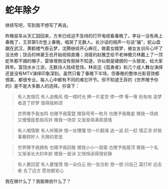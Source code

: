 # 蛇年除夕

<!--2025-01-29-->

继续写吧，写到我不想写了再说。

昨晚驱车从天汇园回来，方禾已经迫不及待的打开电视看春晚了。李谷一没有再上春晚了，王菲第5次登上春晚，唱哭了无数人。长沙话的相声一句话“骗”，蛇山盘踞在武汉，黄鹤楼气吞云梦，沈腾继续开心麻花，做着女婿梦，被女友训斥心坏了没法修；饶舌的林黛玉也开始视频直播；消瘦的赵雅芝给不老神撒贝林戴上了一顶蛇年都不摘的帽子，雷锋塔倒没有倒掉不知道，许仙倒是硬朗的一头银发，给大家拜年。富饶水乡江浙，无数诗人陆续登场，林奕迅《孤勇者》和几个成人舞台演绎还是没有MTV演绎印象深刻。虽然只看了春晚下半场，但春晚的整体光影音效都很美，都很专业。每人心中都有不同的难忘环节。但不知道王菲的《世界赠予你的》是不是大多数人的选择。抄录下：

> 有人放烟花 有人追晚风
> 借一缕时光 捧一片星空
> 停一停 等一等 别匆匆
> 造梦者造了好梦 值得我称颂

> 世界赠予我虫鸣 也赠予我雷霆
> 赠我弯弯一枚月 也赠予我晚星
> 赠我一场病 又慢慢痊愈摇风铃
> 赠我一场空 又渐渐填满真感情

> 有人唱情歌 有人听晚钟
> 借一丝懵懂 惊一片翻涌
> 追一追 赶一赶 情正浓
> 好故事眷顾好人 天赐的恩宠

> 世界赠予我拥有 也赠予我回敬
> 赠我小小一扇窗 也赠予我屋顶
> 赠我一个名 又渐渐长大的年龄
> 赠我一首诗 又悄悄读得很安静

> 有人要回望 有人要憧憬 借一朵白云 拍一张合影
> 想一想 问自己 莫打听 远去者 去了远方 愿他都安心

我在做什么了？我能做些什么了？
